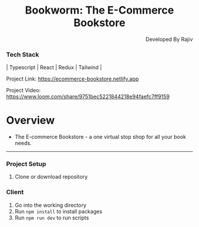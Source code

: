<h1 align="center">
   Bookworm: The E-Commerce Bookstore
</h1>

<p align="right">
  Developed By Rajiv
</p>

### Tech Stack

| Typescript | React | Redux | Tailwind |


Project Link: https://ecommerce-bookstore.netlify.app

Project Video: https://www.loom.com/share/9751bec5221844218e94faefc7ff9159


# Overview

* The E-commerce Bookstore - a one virtual stop shop for all your book needs.

---

### Project Setup

1. Clone or download repository

### Client

1. Go into the working directory
2. Run `npm install` to install packages
3. Run `npm run dev` to run scripts
